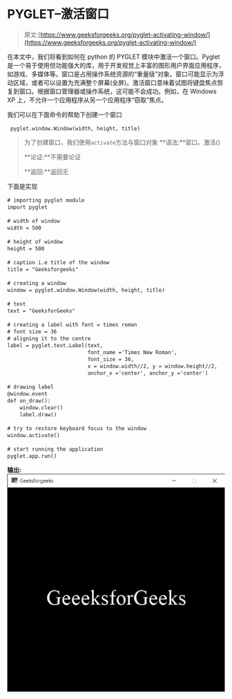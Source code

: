 # PYGLET–激活窗口

> 原文:[https://www.geeksforgeeks.org/pyglet-activating-window/](https://www.geeksforgeeks.org/pyglet-activating-window/)

在本文中，我们将看到如何在 python 的 PYGLET 模块中激活一个窗口。Pyglet 是一个易于使用但功能强大的库，用于开发视觉上丰富的图形用户界面应用程序，如游戏、多媒体等。窗口是占用操作系统资源的“重量级”对象。窗口可能显示为浮动区域，或者可以设置为充满整个屏幕(全屏)。激活窗口意味着试图将键盘焦点恢复到窗口。根据窗口管理器或操作系统，这可能不会成功。例如，在 Windows XP 上，不允许一个应用程序从另一个应用程序“窃取”焦点。

我们可以在下面命令的帮助下创建一个窗口

```
 pyglet.window.Window(width, height, title)

```

> 为了创建窗口，我们使用`activate`方法与窗口对象
> **语法:**窗口。激活()
> 
> **论证:**不需要论证
> 
> **返回:**返回无

下面是实现

```
# importing pyglet module
import pyglet

# width of window
width = 500

# height of window
height = 500

# caption i.e title of the window
title = "Geeksforgeeks"

# creating a window
window = pyglet.window.Window(width, height, title)

# text 
text = "GeeksforGeeks"

# creating a label with font = times roman
# font size = 36
# aligning it to the centre
label = pyglet.text.Label(text,
                          font_name ='Times New Roman',
                          font_size = 36,
                          x = window.width//2, y = window.height//2,
                          anchor_x ='center', anchor_y ='center')

# drawing label
@window.event
def on_draw():
    window.clear()
    label.draw()

# try to restore keyboard focus to the window
window.activate()

# start running the application
pyglet.app.run()
```

**输出:**
![](img/dab606f6518cf5b8d1602e5eb35feb0a.png)